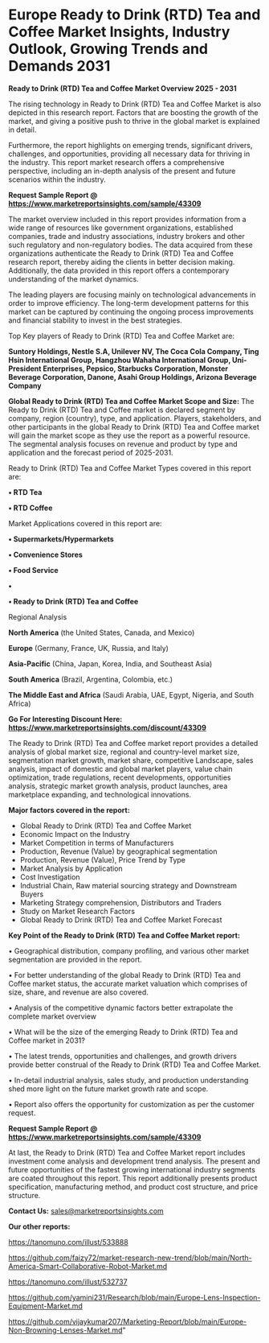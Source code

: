 # Europe Ready to Drink (RTD) Tea and Coffee Market Insights, Industry Outlook, Growing Trends and Demands 2031

<Strong> Ready to Drink (RTD) Tea and Coffee Market Overview 2025 - 2031</strong>

The rising technology in Ready to Drink (RTD) Tea and Coffee Market is also depicted in this research report. Factors that are boosting the growth of the market, and giving a positive push to thrive in the global market is explained in detail.

Furthermore, the report highlights on emerging trends, significant drivers, challenges, and opportunities, providing all necessary data for thriving in the industry. This report market research offers a comprehensive perspective, including an in-depth analysis of the present and future scenarios within the industry.

<strong>Request Sample Report @ <a href=https://www.marketreportsinsights.com/sample/43309>https://www.marketreportsinsights.com/sample/43309</a></strong>

The market overview included in this report provides information from a wide range of resources like government organizations, established companies, trade and industry associations, industry brokers and other such regulatory and non-regulatory bodies. The data acquired from these organizations authenticate the Ready to Drink (RTD) Tea and Coffee research report, thereby aiding the clients in better decision making. Additionally, the data provided in this report offers a contemporary understanding of the market dynamics.

The leading players are focusing mainly on technological advancements in order to improve efficiency. The long-term development patterns for this market can be captured by continuing the ongoing process improvements and financial stability to invest in the best strategies.

Top Key players of Ready to Drink (RTD) Tea and Coffee Market are:

<strong>Suntory Holdings, Nestle S.A, Unilever NV, The Coca Cola Company, Ting Hsin International Group, Hangzhou Wahaha International Group, Uni-President Enterprises, Pepsico, Starbucks Corporation, Monster Beverage Corporation, Danone, Asahi Group Holdings, Arizona Beverage Company</strong>

<strong><b>Global Ready to Drink (RTD) Tea and Coffee Market Scope and Size:</b></strong>
The Ready to Drink (RTD) Tea and Coffee market is declared segment by company, region (country), type, and application. Players, stakeholders, and other participants in the global Ready to Drink (RTD) Tea and Coffee market will gain the market scope as they use the report as a powerful resource. The segmental analysis focuses on revenue and product by type and application and the forecast period of 2025-2031.

Ready to Drink (RTD) Tea and Coffee Market Types covered in this report are:

<strong>•  RTD Tea

•  RTD Coffee</strong>

Market Applications covered in this report are:

<strong>•  Supermarkets/Hypermarkets

•  Convenience Stores

•  Food Service

•  

•  Ready to Drink (RTD) Tea and Coffee</strong> 

Regional Analysis

<strong>North America</strong> (the United States, Canada, and Mexico)

<strong>Europe</strong> (Germany, France, UK, Russia, and Italy)

<strong>Asia-Pacific</strong> (China, Japan, Korea, India, and Southeast Asia)

<strong>South America</strong> (Brazil, Argentina, Colombia, etc.)

<strong>The Middle East and Africa</strong> (Saudi Arabia, UAE, Egypt, Nigeria, and South Africa)

<strong>Go For Interesting Discount Here: <a href=https://www.marketreportsinsights.com/discount/43309>https://www.marketreportsinsights.com/discount/43309</a></strong>

The Ready to Drink (RTD) Tea and Coffee market report provides a detailed analysis of global market size, regional and country-level market size, segmentation market growth, market share, competitive Landscape, sales analysis, impact of domestic and global market players, value chain optimization, trade regulations, recent developments, opportunities analysis, strategic market growth analysis, product launches, area marketplace expanding, and technological innovations.

<strong><b>Major factors covered in the report:</b></strong>
<ul>
  <li>Global Ready to Drink (RTD) Tea and Coffee Market </li>
  <li>Economic Impact on the Industry</li>
  <li>Market Competition in terms of Manufacturers</li>
  <li>Production, Revenue (Value) by geographical segmentation</li>
  <li>Production, Revenue (Value), Price Trend by Type</li>
  <li>Market Analysis by Application</li>
  <li>Cost Investigation</li>
  <li>Industrial Chain, Raw material sourcing strategy and Downstream Buyers</li>
  <li>Marketing Strategy comprehension, Distributors and Traders</li>
  <li>Study on Market Research Factors</li>
  <li>Global Ready to Drink (RTD) Tea and Coffee Market Forecast</li>
</ul>

<strong><b>Key Point of the Ready to Drink (RTD) Tea and Coffee Market report:</b></strong>

• Geographical distribution, company profiling, and various other market segmentation are provided in the report.

• For better understanding of the global Ready to Drink (RTD) Tea and Coffee market status, the accurate market valuation which comprises of size, share, and revenue are also covered.

• Analysis of the competitive dynamic factors better extrapolate the complete market overview

• What will be the size of the emerging Ready to Drink (RTD) Tea and Coffee market in 2031?

• The latest trends, opportunities and challenges, and growth drivers provide better construal of the Ready to Drink (RTD) Tea and Coffee Market.

• In-detail industrial analysis, sales study, and production understanding shed more light on the future market growth rate and scope.

• Report also offers the opportunity for customization as per the customer request.

<strong>Request Sample Report @ <a href=https://www.marketreportsinsights.com/sample/43309>https://www.marketreportsinsights.com/sample/43309</a></strong>

At last, the Ready to Drink (RTD) Tea and Coffee Market report includes investment come analysis and development trend analysis. The present and future opportunities of the fastest growing international industry segments are coated throughout this report. This report additionally presents product specification, manufacturing method, and product cost structure, and price structure.

<strong>Contact Us:</strong>
sales@marketreportsinsights.com

<strong>Our other reports:</strong>

<a href=https://tanomuno.com/illust/533888>https://tanomuno.com/illust/533888</a>

<a href=https://github.com/faizy72/market-research-new-trend/blob/main/North-America-Smart-Collaborative-Robot-Market.md>https://github.com/faizy72/market-research-new-trend/blob/main/North-America-Smart-Collaborative-Robot-Market.md</a>

<a href=https://tanomuno.com/illust/532737>https://tanomuno.com/illust/532737</a>

<a href=https://github.com/yamini231/Research/blob/main/Europe-Lens-Inspection-Equipment-Market.md>https://github.com/yamini231/Research/blob/main/Europe-Lens-Inspection-Equipment-Market.md</a>

<a href=https://github.com/vijaykumar207/Marketing-Report/blob/main/Europe-Non-Browning-Lenses-Market.md>https://github.com/vijaykumar207/Marketing-Report/blob/main/Europe-Non-Browning-Lenses-Market.md</a>"
